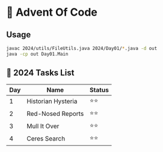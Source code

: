 # 🎄 Advent Of Code

## Usage

```sh
javac 2024/utils/FileUtils.java 2024/Day01/*.java -d out
java -cp out Day01.Main
```

## 📁 2024 Tasks List

| Day | Name                                | Status |
| --- | ----------------------------------- | ------ |
|  1  | Historian Hysteria                  |  ⭐⭐  |
|  2  | Red-Nosed Reports                   |  ⭐⭐  |
|  3  | Mull It Over                        |  ⭐⭐  |
|  4  | Ceres Search                        |  ⭐⭐  |
